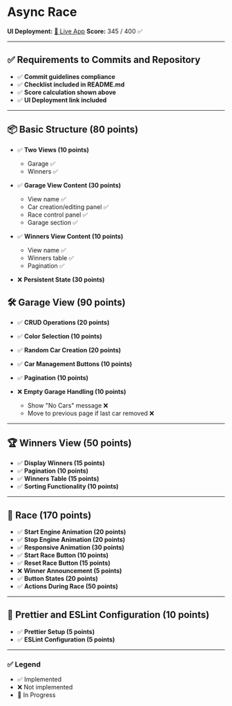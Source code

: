 # Async Race

**UI Deployment:** [🔗 Live App](https://frabjous-crepe-cedd14.netlify.app/)
**Score:** 345 / 400 ✅

---

## ✅ Requirements to Commits and Repository

* ✅ **Commit guidelines compliance**
* ✅ **Checklist included in README.md**
* ✅ **Score calculation shown above**
* ✅ **UI Deployment link included**

---

## 📦 Basic Structure (80 points)

* ✅ **Two Views (10 points)**

  * Garage ✅
  * Winners ✅
* ✅ **Garage View Content (30 points)**

  * View name ✅
  * Car creation/editing panel ✅
  * Race control panel ✅
  * Garage section ✅
* ✅ **Winners View Content (10 points)**

  * View name ✅
  * Winners table ✅
  * Pagination ✅
* ❌ **Persistent State (30 points)**



## 🛠 Garage View (90 points)

* ✅ **CRUD Operations (20 points)**
* ✅ **Color Selection (10 points)**
* ✅ **Random Car Creation (20 points)**
* ✅ **Car Management Buttons (10 points)**
* ✅ **Pagination (10 points)**
* ❌ **Empty Garage Handling (10 points)**

  * Show "No Cars" message ❌
  * Move to previous page if last car removed ❌

---

## 🏆 Winners View (50 points)

* ✅ **Display Winners (15 points)**
* ✅ **Pagination (10 points)**
* ✅ **Winners Table (15 points)**
* ✅ **Sorting Functionality (10 points)**

---

## 🚗 Race (170 points)

* ✅ **Start Engine Animation (20 points)**
* ✅ **Stop Engine Animation (20 points)**
* ✅ **Responsive Animation (30 points)**
* ✅ **Start Race Button (10 points)**
* ✅ **Reset Race Button (15 points)**
* ❌ **Winner Announcement (5 points)**
* ✅ **Button States (20 points)**
* ✅ **Actions During Race (50 points)**

---

## 🎨 Prettier and ESLint Configuration (10 points)

* ✅ **Prettier Setup (5 points)**
* ✅ **ESLint Configuration (5 points)**

---



### ✅ Legend

* ✅ Implemented
* ❌ Not implemented
* 🔄 In Progress 


